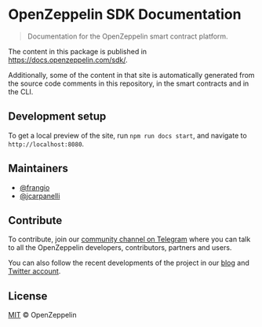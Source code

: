 # OpenZeppelin SDK Documentation

> Documentation for the OpenZeppelin smart contract platform.

The content in this package is published in https://docs.openzeppelin.com/sdk/.

Additionally, some of the content in that site is automatically generated from
the source code comments in this repository, in the smart contracts and in the CLI.

## Development setup

To get a local preview of the site, run `npm run docs start`, and navigate to `http://localhost:8080`.

## Maintainers

* [@frangio](https://github.com/frangio/)
* [@jcarpanelli](https://github.com/jcarpanelli/)

## Contribute

To contribute, join our
[community channel on Telegram](https://t.me/zeppelinos) where you can talk to
all the OpenZeppelin developers, contributors, partners and users.

You can also follow the recent developments of the project in our
[blog](https://blog.openzeppelin.com/) and
[Twitter account](https://twitter.com/openzeppelin).

## License

[MIT](LICENSE.md) © OpenZeppelin
